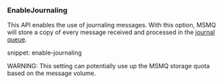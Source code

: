 
### EnableJournaling

This API enables the use of journaling messages. With this option, MSMQ will store a copy of every message received and processed in the [journal queue](https://msdn.microsoft.com/en-us/library/ms702011.aspx). 
 
snippet: enable-journaling

WARNING: This setting can potentially use up the MSMQ storage quota based on the message volume.

